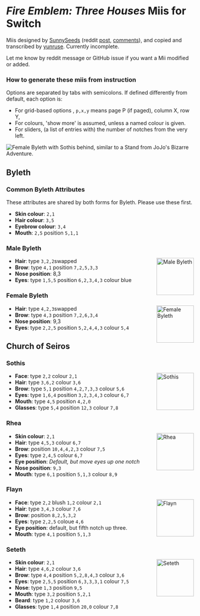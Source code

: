 # *Fire Emblem: Three Houses* Miis for Switch

Miis designed by [SunnySeeds] (reddit [post], [comments]), and copied and transcribed by [yunruse]. Currently incomplete.

Let me know by reddit message or GitHub issue if you want a Mii modified or added.

[SunnySeeds]: https://reddit.com/u/sunnyseeds
[yunruse]: https://reddit.com/u/yunruse
[post]: https://imgur.com/gallery/1w0Wmm0
[comments]: https://www.reddit.com/r/fireemblem/comments/d1huf4

### How to generate these miis from instruction

Options are separated by tabs with semicolons. If defined differently from default, each option is:

  - For grid-based options , `p,x,y` means page P (if paged), column X, row Y,
  - For colours, 'show more' is assumed, unless a named colour is given.
  - For sliders, (a list of entries with) the number of notches from the very left.

![Female Byleth with Sothis behind, similar to a Stand from JoJo's Bizarre Adventure.](https://i.imgur.com/PIVQ3T9.jpg)

## Byleth

### Common Byleth Attributes

These attributes are shared by both forms for Byleth. Please use these first.

  - **Skin colour**: `2,1`
  - **Hair colour**: `3,5`
  - **Eyebrow colour**: `3,4`
  - **Mouth**: `2,5` position `5,1,1`

### Male Byleth

<img src="https://i.imgur.com/UDU7JHd.jpg" alt="Male Byleth" width=100 align=right />

  - **Hair**: type `3,2,2`swapped
  - **Brow**: type `4,1` position `7,2,5,3,3`
  - **Nose position**: 8,3
  - **Eyes**: type `1,5,5` position `6,2,3,4,3` colour blue

### Female Byleth

<img src="https://i.imgur.com/QR1eMtk.jpg" alt="Female Byleth" width=100 align=right />

  - **Hair**: type `4,2,3`swapped
  - **Brow**: type `4,3` position `7,2,6,3,4`
  - **Nose position**: 9,3
  - **Eyes**: type `2,2,5` position `5,2,4,4,3` colour `5,4`

## Church of Seiros

### Sothis

<img src="https://i.imgur.com/vlyVM5e.jpg" alt="Sothis" width=100 align=right />

  - **Face**: type `2,2` colour `2,1`
  - **Hair**: type `3,6,2` colour `3,6`
  - **Brow**: type `5,1` position `4,2,7,3,3` colour `5,6`
  - **Eyes**: type `1,6,4` position `3,2,3,4,3` colour `6,7`
  - **Mouth**: type `4,5` position `4,2,0`
  - **Glasses**: type `5,4` position `12,3` colour `7,8`

### Rhea

<img src="https://i.imgur.com/V6cOHOw.jpg" alt="Rhea" width=100 align=right />

  - **Skin colour**: `2,1`
  - **Hair**: type `4,5,3` colour `6,7`
  - **Brow**: position `10,4,4,2,3` colour `7,5`
  - **Eyes**: type `2,4,5` colour `6,7`
  - **Eye position**: *Default, but move eyes up one notch*
  - **Nose position**: `9,3`
  - **Mouth**: type `6,1` position `5,1,3` colour `8,9`

### Flayn

<img src="https://i.imgur.com/Qaviupw.jpg" alt="Flayn" width=100 align=right />

  - **Face**: type `2,2` blush `1,2` colour `2,1`
  - **Hair**: type `3,4,3` colour `7,6`
  - **Brow**: position `8,2,5,3,2`
  - **Eyes**: type `2,2,5` coloue `4,6`
  - **Eye position**: default, but fifth notch up three.
  - **Mouth**: type `4,1` position `5,1,3`

### Seteth

<img src="https://i.imgur.com/foTvXwf.jpg" alt="Seteth" width=100 align=right />

  - **Skin colour**: `2,1`
  - **Hair**: type `4,6,2` colour `3,6`
  - **Brow**: type `4,4` position `5,2,8,4,3` colour `3,6`
  - **Eyes**: type `2,5,5` position `6,3,3,3,1` colour `7,5`
  - **Nose**: type `1,3` position `9,5`
  - **Mouth**: type `3,2` position `5,2,1`
  - **Beard**: type `1,2` colour `3,6`
  - **Glasses**: type `1,4` position `20,0` colour `7,8`
